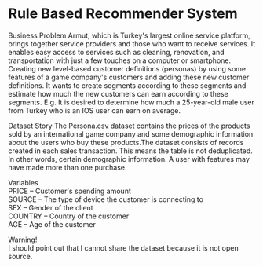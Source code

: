 # Rule Based Recommender System

Business Problem
Armut, which is Turkey's largest online service platform, brings together service providers and those who want to receive services. It enables easy access to services such as cleaning, renovation, and transportation with just a few touches on a computer or smartphone. Creating new level-based customer definitions (personas) by using some features of a game company's customers and adding these new customer definitions.
It wants to create segments according to these segments and estimate how much the new customers can earn according to these segments.
E.g. It is desired to determine how much a 25-year-old male user from Turkey who is an IOS user can earn on average.

Dataset Story
The Persona.csv dataset contains the prices of the products sold by an international game company and some demographic information about the users who buy these products.The dataset consists of records created in each sales transaction. This means the table is not deduplicated. In other words, certain demographic information.
A user with features may have made more than one purchase.

Variables     
PRICE – Customer's spending amount        
SOURCE – The type of device the customer is connecting to     
SEX – Gender of the client    
COUNTRY – Country of the customer       
AGE – Age of the customer   

Warning!          
I should point out that I cannot share the dataset because it is not open source.

